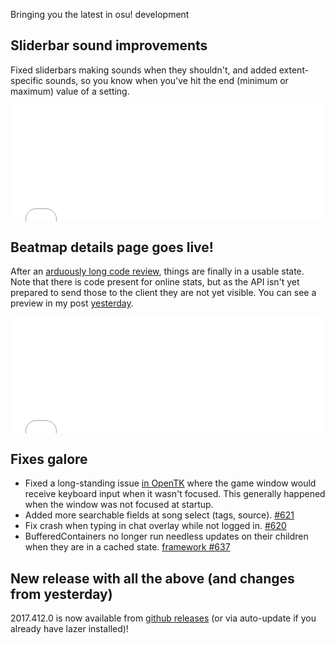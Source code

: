 Bringing you the latest in osu! development

## Sliderbar sound improvements

Fixed sliderbars making sounds when they shouldn't, and added extent-specific sounds, so you know when you've hit the end (minimum or maximum) value of a setting.

<div style="width: 100%; height: 0px; position: relative; padding-bottom: 36.810%;"><iframe src="//streamable.com/s/qlw02/ovbkaq" frameborder="0" allowfullscreen webkitallowfullscreen mozallowfullscreen scrolling="no" style="width: 100%; height: 100%; position: absolute;"></iframe><script async src="//v.embedcdn.com/v1/embed.js"></script></div>

## Beatmap details page goes live!

After an [arduously long code review](https://github.com/ppy/osu/pull/574), things are finally in a usable state. Note that there is code present for online stats, but as the API isn't yet prepared to send those to the client they are not yet visible. You can see a preview in my post [yesterday](https://blog.ppy.sh/2017-04-11/).

<div style="width: 100%; height: 0px; position: relative; padding-bottom: 36.810%;"><iframe src="//streamable.com/s/l7jc9/bdqjuq" frameborder="0" allowfullscreen webkitallowfullscreen mozallowfullscreen scrolling="no" style="width: 100%; height: 100%; position: absolute;"></iframe><script async src="//v.embedcdn.com/v1/embed.js"></script></div>

## Fixes galore

- Fixed a long-standing issue [in OpenTK](https://github.com/ppy/opentk/commit/9fe16fb87b41834351a5773cc39893eb9536fbcd) where the game window would receive keyboard input when it wasn't focused. This generally happened when the window was not focused at startup.
- Added more searchable fields at song select (tags, source). [#621](https://github.com/ppy/osu/pull/621)
- Fix crash when typing in chat overlay while not logged in. [#620](https://github.com/ppy/osu/pull/620)
- BufferedContainers no longer run needless updates on their children when they are in a cached state. [framework #637](https://github.com/ppy/osu-framework/pull/637)


## New release with all the above (and changes from yesterday)

2017.412.0 is now available from [github releases](https://github.com/ppy/osu/releases/tag/v2017.412.0) (or via auto-update if you already have lazer installed)!

